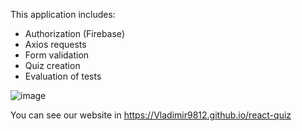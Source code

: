 This application includes:
- Authorization (Firebase)
- Axios requests
- Form validation
- Quiz creation
- Evaluation of tests

![image](https://user-images.githubusercontent.com/57669899/161963376-2a26d9d2-d2e6-45d3-a795-f7618b7af42b.png)

You can see our website in https://Vladimir9812.github.io/react-quiz
